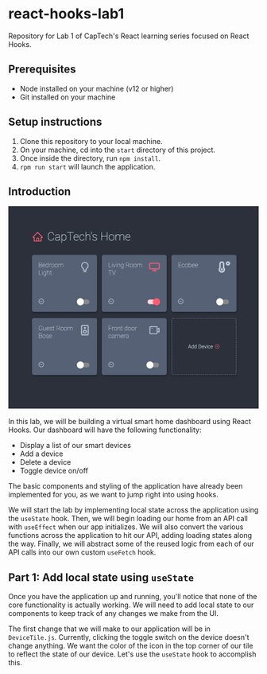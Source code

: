 # react-hooks-lab1
Repository for Lab 1 of CapTech's React learning series focused on React Hooks.

## Prerequisites
- Node installed on your machine (v12 or higher)
- Git installed on your machine 

## Setup instructions
1. Clone this repository to your local machine.
2. On your machine, cd into the `start` directory of this project.
3. Once inside the directory, run `npm install`.
4. `rpm run start` will launch the application.

## Introduction
![Virtual Smart Home Dashboard](./Dashboard.png)

In this lab, we will be building a virtual smart home dashboard using React Hooks. Our dashboard will have the following functionality:
- Display a list of our smart devices
- Add a device
- Delete a device
- Toggle device on/off 

The basic components and styling of the application have already been implemented for you, as we want to jump right into using hooks. 

We will start the lab by implementing local state across the application using the `useState` hook. Then, we will begin loading our home from an API call with `useEffect` when our app initializes. We will also convert the various functions across the application to hit our API, adding loading states along the way. Finally, we will abstract some of the reused logic from each of our API calls into our own custom `useFetch` hook. 

## Part 1: Add local state using `useState`
Once you have the application up and running, you'll notice that none of the core functionality is actually working. We will need to add local state to our components to keep track of any changes we make from the UI. 

The first change that we will make to our application will be in `DeviceTile.js`. Currently, clicking the toggle switch on the device doesn't change anything. We want the color of the icon in the top corner of our tile to reflect the state of our device. Let's use the `useState` hook to accomplish this.
